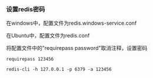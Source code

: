 ### 设置redis密码

在windows中，配置文件为redis.windows-service.conf

在Ubuntu中，配置文件为redis.conf

将配置文件中的"requirepass password"取消注释，设置密码

```
requirepass 123456
```

```
redis-cli -h 127.0.0.1 -p 6379 -a 123456
```



